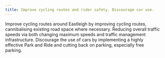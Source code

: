```yaml
---
title: Improve cycling routes and rider safety. Discourage car use.
---
```

Improve cycling routes around Eastleigh by improving cycling routes, cannibalising existing road space where necessary. Reducing overall traffic speeds via both changing maximum speeds and traffic management infrastructure. Discourage the use of cars by implementing a highly effective Park and Ride and cutting back on parking, especially free parking.